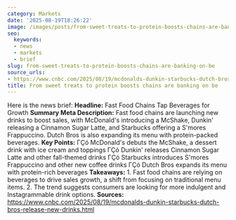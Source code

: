 ```yaml
---
category: Markets
date: '2025-08-19T18:26:22'
image: /images/posts/from-sweet-treats-to-protein-boosts-chains-are-banking-on-be.jpeg
seo:
  keywords:
  - news
  - markets
  - brief
slug: from-sweet-treats-to-protein-boosts-chains-are-banking-on-be
source_urls:
- https://www.cnbc.com/2025/08/19/mcdonalds-dunkin-starbucks-dutch-bros-release-new-drinks.html
title: From sweet treats to protein boosts chains are banking on be
---
```


Here is the news brief:  **Headline:** Fast Food Chains Tap Beverages for Growth  **Summary Meta Description:** Fast food chains are launching new drinks to boost sales, with McDonald's introducing a McShake, Dunkin' releasing a Cinnamon Sugar Latte, and Starbucks offering a S'mores Frappuccino. Dutch Bros is also expanding its menu with protein-packed beverages.  **Key Points:**  ΓÇó McDonald's debuts the McShake, a dessert drink with ice cream and toppings ΓÇó Dunkin' releases Cinnamon Sugar Latte and other fall-themed drinks ΓÇó Starbucks introduces S'mores Frappuccino and other new coffee drinks ΓÇó Dutch Bros expands its menu with protein-rich beverages  **Takeaways:**  1. Fast food chains are relying on beverages to drive sales growth, a shift from focusing on traditional menu items. 2. The trend suggests consumers are looking for more indulgent and Instagrammable drink options.  **Sources:** https://www.cnbc.com/2025/08/19/mcdonalds-dunkin-starbucks-dutch-bros-release-new-drinks.html